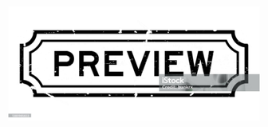 ![Header](https://github.com/psinyugin/psinyugin.github.io/blob/main/assets/istockphoto-1385985833-2048x2048.jpg)
